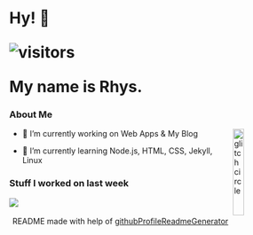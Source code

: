 
<!-- <div align="center">
<img width="50%" height = "50%" src="https://i.imgur.com/gbKpHbP.png" alt="cover" />
</div>
 -->
<h1> Hy! 👋
<!--  <img src = "https://raw.githubusercontent.com/MartinHeinz/MartinHeinz/master/wave.gif" width = 50px> </h1>
<p align='center'> -->

![visitors](https://visitor-badge.glitch.me/badge?page_id=hy-js.hy-js)
 

</p>
<div size='20px'> My name is Rhys. </h1>
</div>

<h3> About Me </h3>

<img width="20%" align="right" alt="glitch circle" src="https://i.imgur.com/AcPuC1N.png">



- 🔭 I’m currently working on Web Apps & My Blog

- 🌱 I’m currently learning Node.js, HTML, CSS, Jekyll, Linux 

<h3> Stuff I worked on last week</h3>
<a href="https://github.com/anuraghazra/github-readme-stats">
<img align="center" src="https://github-readme-stats.vercel.app/api/wakatime?username=@hyjs&compact=True"/>
</a>
<br>


<!-- <h3> My GitHub Stats </h3>
[![Top Langs](https://github-readme-stats.vercel.app/api/top-langs/?username=hy-js&layout=compact)](https://github.com/anuraghazra/github-readme-stats)

![Metrics](https://metrics.lecoq.io/hy-js?template=terminal&base.header=0&base.activity=0&base.repositories=0&base.metadata=0&languages=1&languages.limit=8&languages.colors=github&languages.threshold=0%25&config.timezone=America%2FToronto) -->



<br>
<footer align='center'>README made with help of <a href='https://github.com/rahulbanerjee26/githubProfileReadmeGenerator'>githubProfileReadmeGenerator</a> </footer>
